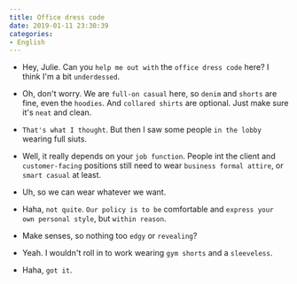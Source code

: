 ```yaml
---
title: Office dress code 
date: 2019-01-11 23:30:39
categories:
- English
---
```


- Hey, Julie. Can you `help me out with` the `office dress code` here? I think I'm a bit `underdessed`.

- Oh, don't worry. We are `full-on casual` here, so `denim` and `shorts` are fine, even the `hoodies`. And `collared shirts` are optional. Just make sure it's `neat` and clean.

- `That's what I thought`. But then I saw some people `in the lobby` wearing full siuts. 

- Well, it really depends on your `job function`. People int the client and `customer-facing` positions still need to wear `business formal attire`, or `smart casual` at least.

- Uh, so we can wear whatever we want.

- Haha, `not quite`. `Our policy is to be` comfortable and `express your own personal style`, but `within reason`.

- Make senses, so nothing too `edgy` or `revealing`?

- Yeah. I wouldn't roll in to work wearing `gym shorts` and a `sleeveless`.

- Haha, `got it`.